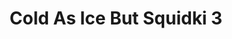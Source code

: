 ---
slug: cold-as-ice-but-squidki-3
title: Cold As Ice But Squidki 3
description: "Cold As Ice But Squidki 3 is an exciting online game. Play for free directly in your browser!"
icon: /images/new_mods/Cold As Ice But Sprunki 3.png
url: https://wowtbc.net/sprunkin/cool-ice-sprunki3/index.html
previewImage: /images/new_mods/Cold As Ice But Sprunki 3.png
type: new mods

# SEO配置
seo:
  title: "Cold As Ice But Squidki 3 - Play Free Online Game | Fun Browser Games"
  description: "Cold As Ice But Squidki 3 - Play this fun online game for free in your browser. No download required!"
  ogImage: "/images/new_mods/Cold As Ice But Sprunki 3.png"
  keywords: "cold-as-ice-but-squidki-3, online game, browser game, free game, new mods game, play online"

videoUrls:
  - https://www.youtube.com/embed/example1
  - https://www.youtube.com/embed/example2

whyPlay:
  title: "Why Play Cold As Ice But Squidki 3?"
  items:
    - "Immersive Gameplay: Cold As Ice But Squidki 3 offers an engaging and immersive gaming experience that will keep you entertained for hours"
    - "Challenging Levels: Test your skills with increasingly difficult challenges and obstacles"
    - "Beautiful Graphics: Enjoy stunning visuals and smooth animations that bring the game world to life"
    - "Regular Updates: New content and features are added regularly to keep the game fresh and exciting"
    - "Free to Play: Experience all the fun without spending a penny"
    - "Community Features: Connect with other players, share strategies, and compete for high scores"
    - "Cross-Platform: Play on any device with a web browser, no downloads required"

features:
  title: "Key Features of Cold As Ice But Squidki 3"
  image: "/images/new_mods/Cold As Ice But Sprunki 3.png"
  items:
    - "Intuitive Controls: Easy to learn controls make Cold As Ice But Squidki 3 accessible for players of all skill levels"
    - "Multiple Game Modes: Enjoy various gameplay options that provide different challenges and experiences"
    - "Character Customization: Personalize your gaming experience with unique characters and items"
    - "Achievement System: Complete special tasks to earn rewards and recognition"
    - "Leaderboards: Compete with players worldwide and see who can achieve the highest scores"

characteristics:
  title: "Game Characteristics"
  image: "/images/new_mods/Cold As Ice But Sprunki 3.png"
  items:
    - "Genre: New mods game with elements of strategy and skill"
    - "Difficulty: Suitable for both casual gamers and those seeking a challenge"
    - "Play Time: Quick sessions or extended gameplay, depending on your preference"
    - "Art Style: Vibrant and engaging visuals that enhance the gaming experience"
    - "Sound Design: Immersive audio that complements the gameplay perfectly"

info: "Cold As Ice But Squidki 3 is an exciting online game that offers players a unique and engaging gaming experience. With its intuitive controls, stunning visuals, and challenging gameplay, Cold As Ice But Squidki 3 provides hours of entertainment for players of all ages and skill levels. Whether you're looking for a quick gaming session during a break or an extended play session, Cold As Ice But Squidki 3 delivers an immersive experience that will keep you coming back for more. The game features multiple levels of increasing difficulty, ensuring that players are constantly challenged as they progress. With regular updates adding new content and features, Cold As Ice But Squidki 3 remains fresh and exciting, providing endless entertainment options for its growing community of players."

howToPlayIntro: "Welcome to Cold As Ice But Squidki 3! This guide will walk you through the basics and help you master the game. Whether you're a beginner or looking to improve your skills, these tips and instructions will enhance your gaming experience."

howToPlaySteps:
  - title: "Getting Started"
    description: "Begin your Cold As Ice But Squidki 3 adventure by familiarizing yourself with the controls. Use your keyboard or mouse to navigate through the game interface. The tutorial will guide you through the basic mechanics and help you understand the objectives."
  - title: "Understanding the Objectives"
    description: "In Cold As Ice But Squidki 3, your main goal is to progress through levels by completing specific objectives. Each level presents unique challenges that require different strategies and approaches."
  - title: "Mastering the Controls"
    description: "Practice using the controls to improve your precision and reaction time. Cold As Ice But Squidki 3 requires quick reflexes and strategic thinking to overcome obstacles and defeat opponents."
  - title: "Utilizing Power-ups"
    description: "Collect power-ups throughout the game to enhance your abilities and overcome difficult challenges. Each power-up offers unique advantages that can be crucial for success."
  - title: "Developing Strategies"
    description: "As you progress in Cold As Ice But Squidki 3, develop effective strategies for different scenarios. Analyze patterns, anticipate challenges, and adapt your approach to maximize your performance."

faq:
  title: "Frequently Asked Questions about Cold As Ice But Squidki 3"
  items:
    - question: "Is Cold As Ice But Squidki 3 free to play?"
      answer: "Yes, Cold As Ice But Squidki 3 is completely free to play directly in your web browser. No downloads or purchases are required to enjoy the full game experience."
    - question: "Can I play Cold As Ice But Squidki 3 on mobile devices?"
      answer: "Yes, Cold As Ice But Squidki 3 is optimized for both desktop and mobile play. You can enjoy the game on any device with a web browser and internet connection."
    - question: "Are there any in-game purchases?"
      answer: "While Cold As Ice But Squidki 3 is free to play, there may be optional in-game purchases available for cosmetic items or additional features that don't affect core gameplay."
    - question: "How often is Cold As Ice But Squidki 3 updated?"
      answer: "The developers regularly update Cold As Ice But Squidki 3 with new content, features, and improvements based on player feedback and game performance."
    - question: "Can I play Cold As Ice But Squidki 3 offline?"
      answer: "Currently, Cold As Ice But Squidki 3 requires an internet connection to play as it's a browser-based online game."
    - question: "Is Cold As Ice But Squidki 3 suitable for children?"
      answer: "Yes, Cold As Ice But Squidki 3 is designed to be family-friendly and suitable for players of all ages."
    - question: "How do I report bugs or issues?"
      answer: "If you encounter any problems while playing Cold As Ice But Squidki 3, you can report them through the game's support page or contact the developers directly through their website."
    - question: "Still Have Questions?"
      answer: "If you have additional questions about Cold As Ice But Squidki 3 that aren't covered in this FAQ, please visit our support center or contact our customer service team for assistance."
---